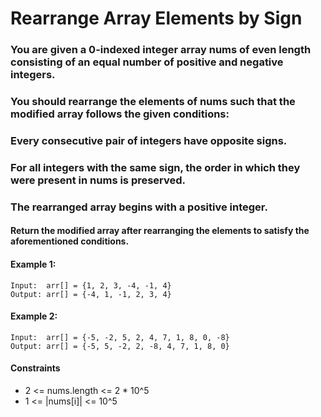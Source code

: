 # Rearrange Array Elements by Sign

### You are given a 0-indexed integer array nums of even length consisting of an equal number of positive and negative integers.

### You should rearrange the elements of nums such that the modified array follows the given conditions:

### Every consecutive pair of integers have opposite signs.
### For all integers with the same sign, the order in which they were present in nums is preserved.
### The rearranged array begins with a positive integer.
#### Return the modified array after rearranging the elements to satisfy the aforementioned conditions.


#### Example 1:

    Input:  arr[] = {1, 2, 3, -4, -1, 4}
    Output: arr[] = {-4, 1, -1, 2, 3, 4}

#### Example 2:

    Input:  arr[] = {-5, -2, 5, 2, 4, 7, 1, 8, 0, -8}
    Output: arr[] = {-5, 5, -2, 2, -8, 4, 7, 1, 8, 0}

#### Constraints

- 2 <= nums.length <= 2 * 10^5
- 1 <= |nums[i]| <= 10^5

